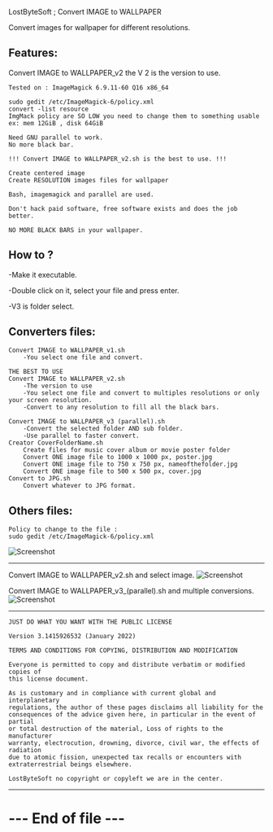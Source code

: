 LostByteSoft ; Convert IMAGE to WALLPAPER

Convert images for wallpaper for different resolutions.

Features:
---------------------------------------------

Convert IMAGE to WALLPAPER_v2 the V 2 is the version to use.


	Tested on : ImageMagick 6.9.11-60 Q16 x86_64
	
	sudo gedit /etc/ImageMagick-6/policy.xml
	convert -list resource
	ImgMack policy are SO LOW you need to change them to something usable
	ex: mem 12GiB , disk 64GiB
	
	Need GNU parallel to work.
	No more black bar.
	
	!!! Convert IMAGE to WALLPAPER_v2.sh is the best to use. !!!
	
	Create centered image
	Create RESOLUTION images files for wallpaper
	
	Bash, imagemagick and parallel are used.
	
	Don't hack paid software, free software exists and does the job better.

	NO MORE BLACK BARS in your wallpaper.

How to ?
---------------------------------------------

-Make it executable.

-Double click on it, select your file and press enter.

-V3 is folder select.

	
Converters files:
---------------------------------------------

	Convert IMAGE to WALLPAPER_v1.sh
		-You select one file and convert.
	
	THE BEST TO USE
	Convert IMAGE to WALLPAPER_v2.sh
		-The version to use
		-You select one file and convert to multiples resolutions or only your screen resolution.
		-Convert to any resolution to fill all the black bars.

	Convert IMAGE to WALLPAPER_v3 (parallel).sh
		-Convert the selected folder AND sub folder.
		-Use parallel to faster convert.
	Creator CoverFolderName.sh
		Create files for music cover album or movie poster folder
		Convert ONE image file to 1000 x 1000 px, poster.jpg
		Convert ONE image file to 750 x 750 px, nameofthefolder.jpg
		Convert ONE image file to 500 x 500 px, cover.jpg
	Convert to JPG.sh
		Convert whatever to JPG format.


Others files:
---------------------------------------------

	Policy to change to the file :
	sudo gedit /etc/ImageMagick-6/policy.xml

![Screenshot](policy.jpg)

---------------------------------------------

Convert IMAGE to WALLPAPER_v2.sh and select image.
![Screenshot](v2.jpg)

Convert IMAGE to WALLPAPER_v3_(parallel).sh and multiple conversions.
![Screenshot](v3.jpg)

---------------------------------------------

	JUST DO WHAT YOU WANT WITH THE PUBLIC LICENSE

	Version 3.1415926532 (January 2022)

	TERMS AND CONDITIONS FOR COPYING, DISTRIBUTION AND MODIFICATION
   
	Everyone is permitted to copy and distribute verbatim or modified copies of
	this license document.

	As is customary and in compliance with current global and interplanetary
	regulations, the author of these pages disclaims all liability for the
	consequences of the advice given here, in particular in the event of partial
	or total destruction of the material, Loss of rights to the manufacturer
	warranty, electrocution, drowning, divorce, civil war, the effects of radiation
	due to atomic fission, unexpected tax recalls or encounters with
	extraterrestrial beings elsewhere.

	LostByteSoft no copyright or copyleft we are in the center.

--------------------------------------------------------------------
# --- End of file ---
